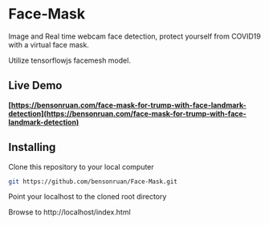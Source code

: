 # Face-Mask
Image and Real time webcam face detection, protect yourself from COVID19 with a virtual face mask.

Utilize tensorflowjs facemesh model.

## Live Demo
**[https://bensonruan.com/face-mask-for-trump-with-face-landmark-detection](https://bensonruan.com/face-mask-for-trump-with-face-landmark-detection)**




## Installing
Clone this repository to your local computer
``` bash
git https://github.com/bensonruan/Face-Mask.git
```
Point your localhost to the cloned root directory

Browse to http://localhost/index.html 



